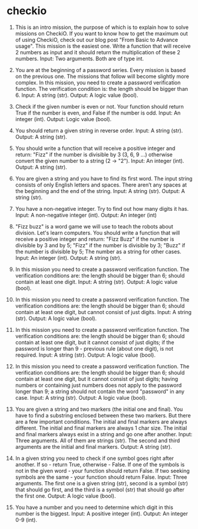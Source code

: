 ﻿# checkio
1. This is an intro mission, the purpose of which is to explain how to solve missions on CheckiO. If you want to know how to get the maximum out of using CheckiO, check out our blog post "From Basic to Advance usage".
This mission is the easiest one. Write a function that will receive 2 numbers as input and it should return the multiplication of these 2 numbers.
Input: Two arguments. Both are of type int.

2. You are at the beginning of a password series. Every mission is based on the previous one. The missions that follow will become slightly more complex.
In this mission, you need to create a password verification function.
The verification condition is:
the length should be bigger than 6.
Input: A string (str).
Output: A logic value (bool).

3. Check if the given number is even or not. Your function should return True if the number is even, and False if the number is odd.
Input: An integer (int).
Output: Logic value (bool).

4. You should return a given string in reverse order.
Input: A string (str).
Output: A string (str).

5. You should write a function that will receive a positive integer and return: "Fizz" if the number is divisible by 3 (3, 6, 9 ...) otherwise convert the given number to a string (2 -> "2").
Input: An integer (int).
Output: A string (str).

6. You are given a string and you have to find its first word.
The input string consists of only English letters and spaces.
There aren’t any spaces at the beginning and the end of the string.
Input: A string (str).
Output: A string (str).

7. You have a non-negative integer. Try to find out how many digits it has.
Input: A non-negative integer (int).
Output: An integer (int)

8. "Fizz buzz" is a word game we will use to teach the robots about division. Let's learn computers.
You should write a function that will receive a positive integer and return:
"Fizz Buzz" if the number is divisible by 3 and by 5;
"Fizz" if the number is divisible by 3;
"Buzz" if the number is divisible by 5;
The number as a string for other cases.
Input: An integer (int).
Output: A string (str).

9. In this mission you need to create a password verification function.
The verification conditions are:
the length should be bigger than 6;
should contain at least one digit.
Input: A string (str).
Output: A logic value (bool).

10. In this mission you need to create a password verification function.
The verification conditions are:
the length should be bigger than 6;
should contain at least one digit, but cannot consist of just digits.
Input: A string (str).
Output: A logic value (bool).

11. In this mission you need to create a password verification function.
The verification conditions are:
the length should be bigger than 6;
should contain at least one digit, but it cannot consist of just digits;
if the password is longer than 9 - previous rule (about one digit), is not required.
Input: A string (str).
Output: A logic value (bool).

12. In this mission you need to create a password verification function.
The verification conditions are:
the length should be bigger than 6;
should contain at least one digit, but it cannot consist of just digits;
having numbers or containing just numbers does not apply to the password longer than 9;
a string should not contain the word "password" in any case.
Input: A string (str).
Output: A logic value (bool).

13. You are given a string and two markers (the initial one and final). You have to find a substring enclosed between these two markers. But there are a few important conditions.
The initial and final markers are always different.
The initial and final markers are always 1 char size.
The initial and final markers always exist in a string and go one after another.
Input: Three arguments. All of them are strings (str). The second and third arguments are the initial and final markers.
Output: A string (str).

14. In a given string you need to check if one symbol goes right after another. If so - return True, otherwise - False.
If one of the symbols is not in the given word - your function should return False. If two seeking symbols are the same - your function should return False.
Input: Three arguments. The first one is a given string (str), second is a symbol (str) that should go first, and the third is a symbol (str) that should go after the first one.
Output: A logic value (bool).

15. You have a number and you need to determine which digit in this number is the biggest.
Input: A positive integer (int).
Output: An integer 0-9 (int). 
